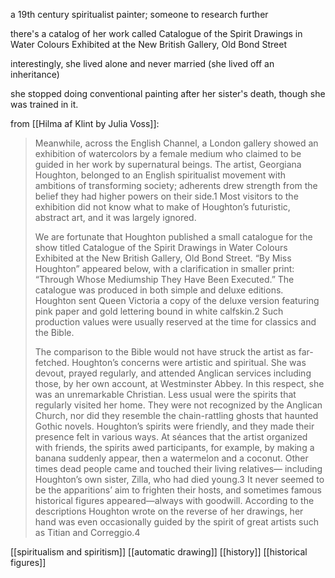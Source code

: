 a 19th century spiritualist painter; someone to research further

there's a catalog of her work called Catalogue of the Spirit Drawings in Water Colours Exhibited at the New British Gallery, Old Bond Street

interestingly, she lived alone and never married (she lived off an inheritance)

she stopped doing conventional painting after her sister's death, though she was trained in it.

from [[Hilma af Klint by Julia Voss]]:
> Meanwhile, across the English Channel, a London gallery showed an exhibition of watercolors by a female medium who claimed to be guided in her work by supernatural beings. The artist, Georgiana Houghton, belonged to an English spiritualist movement with ambitions of transforming society; adherents drew strength from the belief they had higher powers on their side.1
> Most visitors to the exhibition did not know what to make of Houghton’s futuristic, abstract art, and it was largely ignored.
> 
> We are fortunate that Houghton published a small catalogue for the show titled Catalogue of the Spirit Drawings in Water Colours Exhibited at the New British Gallery, Old Bond Street. “By Miss Houghton” appeared below, with a clarification in smaller print: “Through Whose Mediumship They Have Been Executed.” The catalogue was produced in both simple and deluxe editions. Houghton sent Queen Victoria a copy of the deluxe version featuring pink paper and gold lettering bound in white calfskin.2 Such production values were usually reserved at the time for classics and the Bible.
> 
> The comparison to the Bible would not have struck the artist as far-fetched. Houghton’s concerns were artistic and spiritual. She was devout, prayed regularly, and attended Anglican services including those, by her own account, at Westminster Abbey. In this respect, she was an unremarkable Christian. Less usual were the spirits that regularly visited her home. They were not recognized by the Anglican Church, nor did they resemble the chain-rattling ghosts that haunted Gothic novels. Houghton’s spirits were friendly, and they made their presence felt in various ways. At séances that the artist organized with friends, the spirits awed participants, for example, by making a banana suddenly appear, then a watermelon and a coconut. Other times dead people came and touched their living relatives— including Houghton’s own sister, Zilla, who had died young.3 It never seemed to be the apparitions’ aim to frighten their hosts, and sometimes famous historical figures appeared—always with goodwill. According to the descriptions Houghton wrote on the reverse of her drawings, her hand was even occasionally guided by the spirit of great artists such as Titian and Correggio.4

[[spiritualism and spiritism]]
[[automatic drawing]]
[[history]]
[[historical figures]]